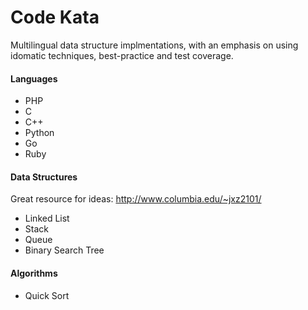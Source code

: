 # Code Kata

Multilingual data structure implmentations, with an emphasis on using idomatic techniques, best-practice and test coverage.

#### Languages

 * PHP
 * C
 * C++
 * Python
 * Go
 * Ruby
 
#### Data Structures

Great resource for ideas: http://www.columbia.edu/~jxz2101/

 * Linked List
 * Stack
 * Queue
 * Binary Search Tree
 
 
#### Algorithms

 * Quick Sort
 
